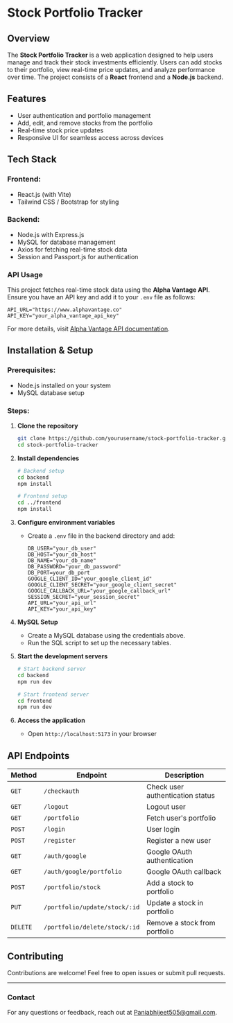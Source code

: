 # Stock Portfolio Tracker

## Overview

The **Stock Portfolio Tracker** is a web application designed to help users manage and track their stock investments efficiently. Users can add stocks to their portfolio, view real-time price updates, and analyze performance over time. The project consists of a **React** frontend and a **Node.js** backend.

## Features

- User authentication and portfolio management
- Add, edit, and remove stocks from the portfolio
- Real-time stock price updates
- Responsive UI for seamless access across devices

## Tech Stack

### Frontend:

- React.js (with Vite)
- Tailwind CSS / Bootstrap for styling

### Backend:

- Node.js with Express.js
- MySQL for database management
- Axios for fetching real-time stock data
- Session and Passport.js for authentication

### API Usage

This project fetches real-time stock data using the **Alpha Vantage API**. Ensure you have an API key and add it to your `.env` file as follows:

```env
API_URL="https://www.alphavantage.co"
API_KEY="your_alpha_vantage_api_key"
```

For more details, visit [Alpha Vantage API documentation](https://www.alphavantage.co/documentation/).

## Installation & Setup

### Prerequisites:

- Node.js installed on your system
- MySQL database setup

### Steps:

1. **Clone the repository**

   ```bash
   git clone https://github.com/yourusername/stock-portfolio-tracker.git
   cd stock-portfolio-tracker
   ```

2. **Install dependencies**

   ```bash
   # Backend setup
   cd backend
   npm install
   ```

   ```bash
   # Frontend setup
   cd ../frontend
   npm install
   ```

3. **Configure environment variables**

   - Create a `.env` file in the backend directory and add:
     ```env
     DB_USER="your_db_user"
     DB_HOST="your_db_host"
     DB_NAME="your_db_name"
     DB_PASSWORD="your_db_password"
     DB_PORT=your_db_port
     GOOGLE_CLIENT_ID="your_google_client_id"
     GOOGLE_CLIENT_SECRET="your_google_client_secret"
     GOOGLE_CALLBACK_URL="your_google_callback_url"
     SESSION_SECRET="your_session_secret"
     API_URL="your_api_url"
     API_KEY="your_api_key"
     ```

4. **MySQL Setup**

   - Create a MySQL database using the credentials above.
   - Run the SQL script to set up the necessary tables.

5. **Start the development servers**

   ```bash
   # Start backend server
   cd backend
   npm run dev
   ```

   ```bash
   # Start frontend server
   cd frontend
   npm run dev
   ```

6. **Access the application**

   - Open `http://localhost:5173` in your browser

## API Endpoints

| Method   | Endpoint                      | Description                      |
| -------- | ----------------------------- | -------------------------------- |
| `GET`    | `/checkauth`                  | Check user authentication status |
| `GET`    | `/logout`                     | Logout user                      |
| `GET`    | `/portfolio`                  | Fetch user's portfolio           |
| `POST`   | `/login`                      | User login                       |
| `POST`   | `/register`                   | Register a new user              |
| `GET`    | `/auth/google`                | Google OAuth authentication      |
| `GET`    | `/auth/google/portfolio`      | Google OAuth callback            |
| `POST`   | `/portfolio/stock`            | Add a stock to portfolio         |
| `PUT`    | `/portfolio/update/stock/:id` | Update a stock in portfolio      |
| `DELETE` | `/portfolio/delete/stock/:id` | Remove a stock from portfolio    |

## Contributing

Contributions are welcome! Feel free to open issues or submit pull requests.

---

### Contact

For any questions or feedback, reach out at [Paniabhijeet505@gmail.com](mailto:Paniabhijeet505@gmail.com).


